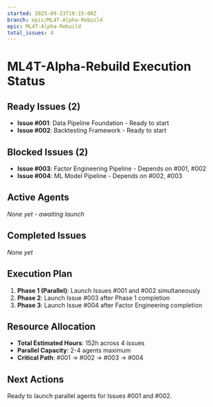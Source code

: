 ```yaml
---
started: 2025-09-23T19:15:00Z
branch: epic/ML4T-Alpha-Rebuild
epic: ML4T-Alpha-Rebuild
total_issues: 4
---
```


# ML4T-Alpha-Rebuild Execution Status

## Ready Issues (2)
- **Issue #001**: Data Pipeline Foundation - Ready to start
- **Issue #002**: Backtesting Framework - Ready to start

## Blocked Issues (2)
- **Issue #003**: Factor Engineering Pipeline - Depends on #001, #002
- **Issue #004**: ML Model Pipeline - Depends on #002, #003

## Active Agents
*None yet - awaiting launch*

## Completed Issues
*None yet*

## Execution Plan
1. **Phase 1 (Parallel)**: Launch Issues #001 and #002 simultaneously
2. **Phase 2**: Launch Issue #003 after Phase 1 completion
3. **Phase 3**: Launch Issue #004 after Factor Engineering completion

## Resource Allocation
- **Total Estimated Hours**: 152h across 4 issues
- **Parallel Capacity**: 2-4 agents maximum
- **Critical Path**: #001 → #002 → #003 → #004

## Next Actions
Ready to launch parallel agents for Issues #001 and #002.